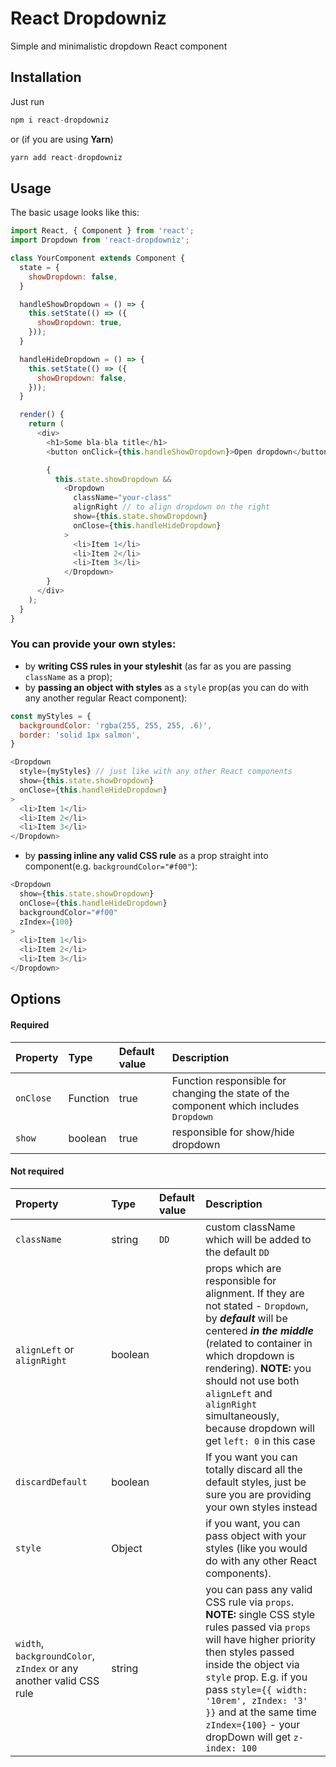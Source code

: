 # React Dropdowniz
Simple and minimalistic dropdown React component

## Installation
Just run
```javascript
npm i react-dropdowniz
```
or (if you are using __Yarn__)
```javascript
yarn add react-dropdowniz
```


## Usage
The basic usage looks like this:
```javascript
import React, { Component } from 'react';
import Dropdown from 'react-dropdowniz';

class YourComponent extends Component {
  state = {
    showDropdown: false,
  }

  handleShowDropdown = () => {
    this.setState(() => ({
      showDropdown: true,
    }));
  }

  handleHideDropdown = () => {
    this.setState(() => ({
      showDropdown: false,
    }));
  }

  render() {
    return (
      <div>
        <h1>Some bla-bla title</h1>
        <button onClick={this.handleShowDropdown}>Open dropdown</button>

        {
          this.state.showDropdown &&
            <Dropdown
              className="your-class"
              alignRight // to align dropdown on the right
              show={this.state.showDropdown}
              onClose={this.handleHideDropdown}
            >
              <li>Item 1</li>
              <li>Item 2</li>
              <li>Item 3</li>
            </Dropdown>
        }
      </div>
    );
  }
}
```

### You can provide your own styles:
- by __writing CSS rules in your styleshit__ (as far as you are passing `className` as a prop);
- by __passing an object with styles__ as a `style` prop(as you can do with any another regular React component):

```javascript
const myStyles = {
  backgroundColor: 'rgba(255, 255, 255, .6)',
  border: 'solid 1px salmon',
}

<Dropdown
  style={myStyles} // just like with any other React components
  show={this.state.showDropdown}
  onClose={this.handleHideDropdown}
>
  <li>Item 1</li>
  <li>Item 2</li>
  <li>Item 3</li>
</Dropdown>
```
- by __passing inline any valid CSS rule__ as a prop straight into component(e.g. `backgroundColor="#f00"`):

```javascript
<Dropdown
  show={this.state.showDropdown}
  onClose={this.handleHideDropdown}
  backgroundColor="#f00"
  zIndex={100}
>
  <li>Item 1</li>
  <li>Item 2</li>
  <li>Item 3</li>
</Dropdown>
```

## Options

#### Required
Property | Type | Default value | Description
:---|:---|:---|:---
`onClose`| Function | true | Function responsible for changing the state of the component which includes `Dropdown`
`show`| boolean | true | responsible for show/hide dropdown

#### Not required
Property | Type  | Default value | Description
:---|:---|:---|:---
`className`| string | `DD` | custom className which will be added to the default `DD`
`alignLeft` or `alignRight`| boolean |   | props which are responsible for alignment. If they are not stated - `Dropdown`, by ***default*** will be centered ***in the middle*** (related to container in which dropdown is rendering). **NOTE:** you should not use both `alignLeft` and `alignRight` simultaneously, because dropdown will get `left: 0` in this case
`discardDefault`| boolean |  | If you want you can totally discard all the default styles, just be sure you are providing your own styles instead
`style`| Object |   | if you want, you can pass object with your styles (like you would do with any other React components).
`width`, `backgroundColor`, `zIndex` or any another valid CSS rule | string |  | you can pass any valid CSS rule via `props`. **NOTE:** single CSS style rules passed via `props` will have higher priority then styles passed inside the object via `style` prop. E.g. if you pass `style={{ width: '10rem', zIndex: '3' }}` and at the same time `zIndex={100}` - your dropDown will get `z-index: 100`
